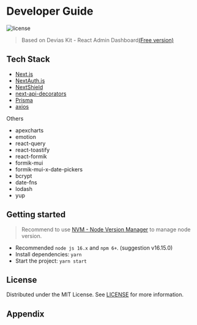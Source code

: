 # Developer Guide

![license](https://img.shields.io/badge/license-MIT-blue.svg)

> Based on Devias Kit - React Admin Dashboard[(Free version)](https://material-kit-react.devias.io/)

## Tech Stack 

* [Next.js](https://nextjs.org/)
* [NextAuth.js](https://next-auth.js.org/)
* [NextShield](https://imjulianeral.github.io/next-shield/)
* [next-api-decorators](https://github.com/instantcommerce/next-api-decorators)
* [Prisma](https://www.prisma.io/)
* [axios](https://github.com/axios/axios)

Others

* apexcharts
* emotion
* react-query
* react-toastify
* react-formik
* formik-mui
* formik-mui-x-date-pickers
* bcrypt
* date-fns
* lodash
* yup

## Getting started

> Recommend to use [NVM - Node Version Manager](https://github.com/nvm-sh/nvm) to manage node version.

- Recommended `node js 16.x` and `npm 6+`. (suggestion v16.15.0)
- Install dependencies: `yarn`
- Start the project: `yarn start`

## License  

Distributed under the MIT License. See [LICENSE](https://github.com/melthaw/nextjs-mui-boilerplate/blob/main/LICENSE.md) for more information.

## Appendix

